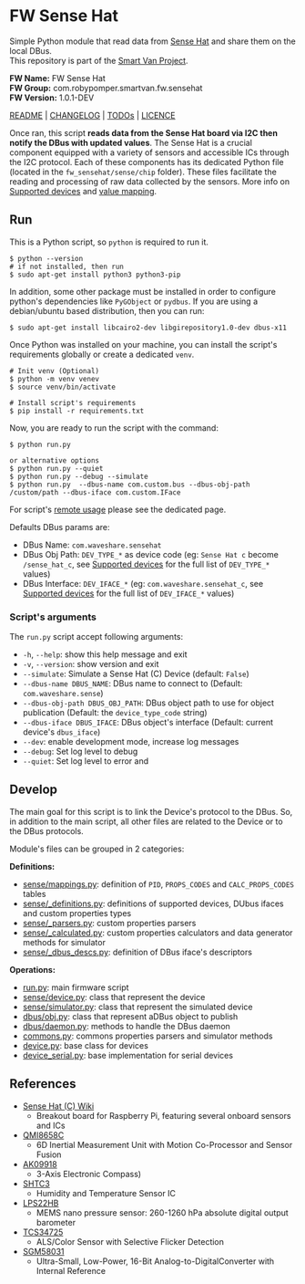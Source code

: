 # FW Sense Hat

Simple Python module that read data
from [Sense Hat](https://www.waveshare.com/sense-hat-c.htm) and share them on
the local DBus.<br />
This repository is part of
the [Smart Van Project](https://smartvan.johnosproject.org/).

**FW Name:** FW Sense Hat<br />
**FW Group:** com.robypomper.smartvan.fw.sensehat<br />
**FW Version:** 1.0.1-DEV

[README](README.md) | [CHANGELOG](CHANGELOG.md) | [TODOs](TODOs.md) | [LICENCE](LICENCE.md)

Once ran, this script **reads data from the Sense Hat board via I2C then notify
the DBus with updated values**. The Sense Hat is a crucial component equipped
with a variety of sensors and accessible ICs through the I2C protocol. Each of
these components has its dedicated Python file (located in
the `fw_sensehat/sense/chip` folder). These files facilitate the reading and
processing of raw data collected by the sensors. More info 
on [Supported devices](/docs/supported_devices.md)
and [value mapping](/docs/values_mapping.md).

## Run

This is a Python script, so `python` is required to run it.

```shell
$ python --version
# if not installed, then run
$ sudo apt-get install python3 python3-pip
```

In addition, some other package must be installed in order to configure
python's dependencies like `PyGObject` or `pydbus`. If you are using a
debian/ubuntu based distribution, then you can run:

```shell
$ sudo apt-get install libcairo2-dev libgirepository1.0-dev dbus-x11
```

Once Python was installed on your machine, you can install the script's
requirements globally or create a dedicated `venv`.

```shell
# Init venv (Optional)
$ python -m venv venev
$ source venv/bin/activate

# Install script's requirements
$ pip install -r requirements.txt
```

Now, you are ready to run the script with the command:

```shell
$ python run.py

or alternative options
$ python run.py --quiet
$ python run.py --debug --simulate
$ python run.py  --dbus-name com.custom.bus --dbus-obj-path /custom/path --dbus-iface com.custom.IFace
```

For script's [remote usage](docs/remote_usage.md) please see the dedicated page.

Defaults DBus params are:

* DBus Name: `com.waveshare.sensehat`
* DBus Obj Path: `DEV_TYPE_*` as device code (eg: `Sense Hat c` become
  `/sense_hat_c`, see [Supported devices](/docs/supported_devices.md) for
  the full list of `DEV_TYPE_*` values)
* DBus Interface: `DEV_IFACE_*` (eg: `com.waveshare.sensehat_c`,
  see [Supported devices](/docs/supported_devices.md) for the full list of
  `DEV_IFACE_*` values)

### Script's arguments

The `run.py` script accept following arguments:

* `-h`, `--help`: show this help message and exit
* `-v`, `--version`: show version and exit
* `--simulate`: Simulate a Sense Hat (C) Device  (default: `False`)
* `--dbus-name DBUS_NAME`: DBus name to connect to (Default: `com.waveshare.sense`)
* `--dbus-obj-path DBUS_OBJ_PATH`: DBus object path to use for object
  publication (Default: the `device_type_code` string)
* `--dbus-iface DBUS_IFACE`: DBus object's interface (Default: current device's
  `dbus_iface`)
* `--dev`: enable development mode, increase log messages
* `--debug`: Set log level to debug
* `--quiet`: Set log level to error and

## Develop

The main goal for this script is to link the Device's protocol to the DBus.
So, in addition to the main script, all other files are related to the Device
or to the DBus protocols.

Module's files can be grouped in 2 categories:

**Definitions:**

* [sense/mappings.py](/fw_sensehat/sense/mappings.py):
  definition of `PID`, `PROPS_CODES` and `CALC_PROPS_CODES` tables
* [sense/_definitions.py](/fw_sensehat/sense/_definitions.py):
  definitions of supported devices, DUbus ifaces and custom properties types
* [sense/_parsers.py](/fw_sensehat/sense/_parsers.py):
  custom properties parsers
* [sense/_calculated.py](/fw_sensehat/sense/_calculated.py):
  custom properties calculators and data generator methods for simulator
* [sense/_dbus_descs.py](/fw_sensehat/sense/_dbus_descs.py):
  definition of DBus iface's descriptors

**Operations:**

* [run.py](run.py):
  main firmware script
* [sense/device.py](/fw_sensehat/sense/device.py):
  class that represent the device
* [sense/simulator.py](/fw_sensehat/sense/simulator.py):
  class that represent the simulated device
* [dbus/obj.py](/fw_sensehat/dbus/obj.py):
  class that represent aDBus object to publish
* [dbus/daemon.py](/fw_sensehat/dbus/daemon.py):
  methods to handle the DBus daemon
* [commons.py](/fw_sensehat/base/commons.py):
  commons properties parsers and simulator methods
* [device.py](/fw_sensehat/base/device.py):
  base class for devices
* [device_serial.py](/fw_sensehat/base/device_serial.py):
  base implementation for serial devices

## References

* [Sense Hat (C) Wiki](https://www.waveshare.com/wiki/Sense_HAT_(C))
  - Breakout board for Raspberry Pi, featuring several onboard sensors and ICs
* [QMI8658C](https://www.qstcorp.com/upload/pdf/202202/%EF%BC%88%E5%B7%B2%E4%BC%A0%EF%BC%89QMI8658C%20datasheet%20rev%200.9.pdf)
  - 6D Inertial Measurement Unit with Motion Co-Processor and Sensor Fusion
* [AK09918](https://www.mouser.it/datasheet/2/1431/ak09918c_en_datasheet-3010173.pdf)
  - 3-Axis Electronic Compass)
* [SHTC3](https://www.mouser.it/datasheet/2/682/seri_s_a0003561073_1-2291167.pdf)
  - Humidity and Temperature Sensor IC
* [LPS22HB](https://www.mouser.it/datasheet/2/389/lps22hb-1849683.pdf)
  - MEMS nano pressure sensor: 260-1260 hPa absolute digital output barometer
* [TCS34725](https://4donline.ihs.com/images/VipMasterIC/IC/AMSY/AMSY-S-A0017934720/AMSY-S-A0017934789-1.pdf?hkey=52A5661711E402568146F3353EA87419)
  - ALS/Color Sensor with Selective Flicker Detection
* [SGM58031](https://www.sg-micro.com/uploads/soft/20230515/1684139579.pdf)
  - Ultra-Small, Low-Power, 16-Bit Analog-to-DigitalConverter with Internal Reference
